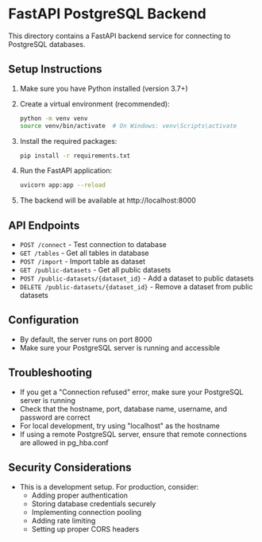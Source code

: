 
# FastAPI PostgreSQL Backend

This directory contains a FastAPI backend service for connecting to PostgreSQL databases.

## Setup Instructions

1. Make sure you have Python installed (version 3.7+)

2. Create a virtual environment (recommended):
   ```bash
   python -m venv venv
   source venv/bin/activate  # On Windows: venv\Scripts\activate
   ```

3. Install the required packages:
   ```bash
   pip install -r requirements.txt
   ```

4. Run the FastAPI application:
   ```bash
   uvicorn app:app --reload
   ```

5. The backend will be available at http://localhost:8000

## API Endpoints

- `POST /connect` - Test connection to database
- `GET /tables` - Get all tables in database
- `POST /import` - Import table as dataset
- `GET /public-datasets` - Get all public datasets
- `POST /public-datasets/{dataset_id}` - Add a dataset to public datasets
- `DELETE /public-datasets/{dataset_id}` - Remove a dataset from public datasets

## Configuration

- By default, the server runs on port 8000
- Make sure your PostgreSQL server is running and accessible

## Troubleshooting

- If you get a "Connection refused" error, make sure your PostgreSQL server is running
- Check that the hostname, port, database name, username, and password are correct
- For local development, try using "localhost" as the hostname
- If using a remote PostgreSQL server, ensure that remote connections are allowed in pg_hba.conf

## Security Considerations

- This is a development setup. For production, consider:
  - Adding proper authentication
  - Storing database credentials securely
  - Implementing connection pooling
  - Adding rate limiting
  - Setting up proper CORS headers
